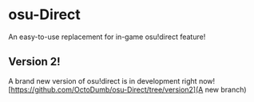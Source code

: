 # osu-Direct

An easy-to-use replacement for in-game osu!direct feature!

## Version 2!

A brand new version of osu!direct is in development right now!
[https://github.com/OctoDumb/osu-Direct/tree/version2](A new branch)